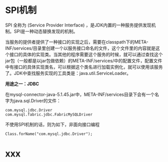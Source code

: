 # SPI机制
SPI 全称为 (Service Provider Interface) ，是JDK内置的一种服务提供发现机制。SPI是一种动态替换发现的机制。

当服务的提供者提供了一种接口的实现之后，需要在classpath下的META-INF/services/目录里创建一个以服务接口命名的文件，这个文件里的内容就是这个接口的具体的实现类。当其他的程序需要这个服务的时候，就可以通过查找这个jar包（一般都是以jar包做依赖）的META-INF/services/中的配置文件，配置文件中有接口的具体实现类名，可以根据这个类名进行加载实例化，就可以使用该服务了。JDK中查找服务实现的工具类是：java.util.ServiceLoader。

**用途之一：JDBC**

在mysql-connector-java-5.1.45.jar中，META-INF/services目录下会有一个名字为java.sql.Driver的文件：
```
com.mysql.jdbc.Driver
com.mysql.fabric.jdbc.FabricMySQLDriver
```
不使用SPI机制的话，则为如下，非面向接口编程
```
Class.forName("com.mysql.jdbc.Driver");
```

# xxx